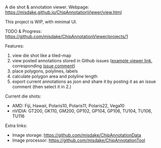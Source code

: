 A die shot & annotation viewer. Webpage: <https://misdake.github.io/ChipAnnotationViewer/view.html>

This project is WIP, with minimal UI.

TODO & Progress: <https://github.com/misdake/ChipAnnotationViewer/projects/1>

Features:
1. view die shot like a tiled-map
2. view posted annotations stored in Github issues ([example viewer link](https://misdake.github.io/ChipAnnotationViewer/view.html?map=Fiji&commentId=453739448), corresponding [issue comment](https://github.com/misdake/ChipAnnotationData/issues/1#issuecomment-453739448))
3. place polygons, polylines, labels
4. calculate polygon area and polyline length
5. export current annotations as json and share it by posting it as an issue comment (then select it in 2.)

Current die shots:
- AMD: Fiji, Hawaii, Polaris10, Polaris11, Polaris22, Vega10
- nVIDIA: GT200, GK110, GM200, GP102, GP104, GP106, TU104, TU106, TU116

Extra links:
- Image storage: <https://github.com/misdake/ChipAnnotationData>
- Image processor: <https://github.com/misdake/ChipAnnotationTool>
